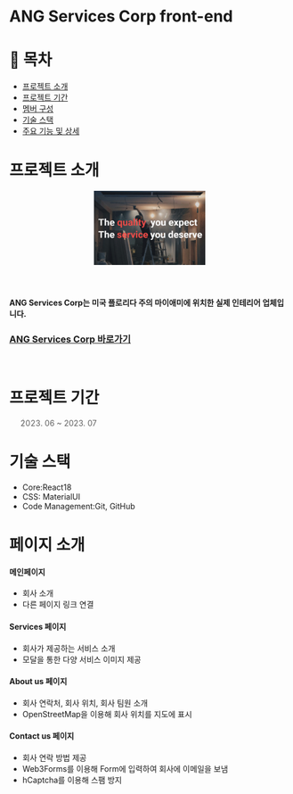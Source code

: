 # ANG Services Corp front-end

# 📑 목차

- [프로젝트 소개](#-프로젝트-소개)
- [프로젝트 기간](#-프로젝트-기간)
- [멤버 구성](#-멤버-구성)
- [기술 스택](#-기술-스택)
- [주요 기능 및 상세](#-주요-기능-및-상세)

# 프로젝트 소개

<div align="center">
  <img width="200" alt="image" src="./public/ogimage.jpeg">
</div>
<!-- <div align="center">
  <picture>
 <source media="(prefers-color-scheme: dark)" srcset="./public/images/shimpyoTitle_transparent.png">
 <source media="(prefers-color-scheme: light)" srcset="./public/images/shimpyoTitle.png">
<img width="150" alt="title" src="./public/images/shimpyoTitle.png">
</picture>
</div> -->
<br></br>
  
#### ANG Services Corp는 미국 플로리다 주의 마이애미에 위치한 실제 인테리어 업체입니다.

### [ANG Services Corp 바로가기](https://angservicescorp.com/)

<br/>

# 프로젝트 기간

> 2023. 06 ~ 2023. 07

# 기술 스택

- Core:React18
- CSS: MaterialUI
- Code Management:Git, GitHub

# 페이지 소개

#### 메인페이지 
- 회사 소개
- 다른 페이지 링크 연결
#### Services 페이지 
- 회사가 제공하는 서비스 소개
- 모달을 통한 다양 서비스 이미지 제공
#### About us 페이지
- 회사 연락처, 회사 위치, 회사 팀원 소개
- OpenStreetMap을 이용해 회사 위치를 지도에 표시
#### Contact us 페이지 
- 회사 연락 방법 제공
- Web3Forms를 이용해 Form에 입력하여 회사에 이메일을 보냄
- hCaptcha를 이용해 스팸 방지

<br/>

 
 
